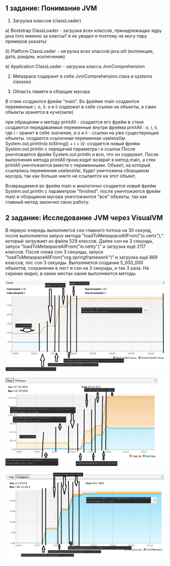 <h2>1 задание: Понимание JVM</h2>

1. Загрузка классов (classLoader)

а) Bootstrap ClassLoader - загрузка всех классов, принадлежащих ядру java (что именно за классы? я не увидел и поэтому не могу пару примеров указать)

б) Platform ClassLoader - загрузка всех классов java.util (коллекции, дата, рандом, исключения)

в) Application ClassLoader - загрузка класса JvmComprehension

2. Metaspace содержит в себе JvmComprehension.class и systems classses

3. Область памяти и сборщик мусора 

В стэке создаются фрейм "main". Во фрейме main создаются переменные i, o, ii: o и ii содержат в себе ссылки на объекты, а сами объекты хранятся в куче(хипе)

при обращении к методу printAll - создается его фрейм в стеке
создаются передаваемые переменные внутри фрейма printAll : o, i, ii, где i - хранит в себе значение, а o и ii - ссылки на уже существующие объекты.
создается ссылочная переменная uselessVar.
System.out.println(o.toString() + i + ii):
создается новый фрейм System.out.println с передачей параметра i и ссылок
После уничтожается фрейм System.out.println и все, что он содержит.
После выполнения метода printAll происходит возврат в метод main, а стек printAll уничтожается вместе с переменными.
Объект, на который ссылалась переменная uselessVar, будет уничтожена сборщиком мусора, так как больше никто не ссылается на этот объект.

Возвращаемся во фрейм main
и аналогично создается новый фрейм System.out.println с параметром "finished".
после уничтожается фрейм main и сборщиком мусора уничтожаются "все" объекты, так как главный метод закончил свою работу.

<h2>2 задание: Исследование JVM через VisualVM</h2>

В первую очередь выполняется сон главного потока на 30 секунд, после выполняется запуск метода "loadToMetaspaceAllFrom("io.vertx");". который загружает из файла 529 классов.
Далее сон на 3 секунды, запуск "loadToMetaspaceAllFrom("io.netty")" и загрузка ещё 2117 классов.
После снова сон 3 секунды, запуск "loadToMetaspaceAllFrom("org.springframework")" и загрузка ещё 869 классов, плс сон 3 секунды.
Выполняется создание 5_000_000 объектов, сохранение в лист и сон на 3 секунды, и так 3 раза. На скринах видно, в каких местах какие выполняются методы.

![img.png](classes.png)

![img.png](heap.png)

![img.png](metaspace.png)